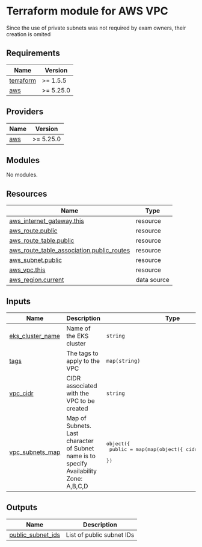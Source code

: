# Terraform module for AWS VPC

Since the use of private subnets was not required by exam owners, their creation is omited

<!-- BEGINNING OF PRE-COMMIT-TERRAFORM DOCS HOOK -->
## Requirements

| Name | Version |
|------|---------|
| <a name="requirement_terraform"></a> [terraform](#requirement\_terraform) | >= 1.5.5 |
| <a name="requirement_aws"></a> [aws](#requirement\_aws) | >= 5.25.0 |

## Providers

| Name | Version |
|------|---------|
| <a name="provider_aws"></a> [aws](#provider\_aws) | >= 5.25.0 |

## Modules

No modules.

## Resources

| Name | Type |
|------|------|
| [aws_internet_gateway.this](https://registry.terraform.io/providers/hashicorp/aws/latest/docs/resources/internet_gateway) | resource |
| [aws_route.public](https://registry.terraform.io/providers/hashicorp/aws/latest/docs/resources/route) | resource |
| [aws_route_table.public](https://registry.terraform.io/providers/hashicorp/aws/latest/docs/resources/route_table) | resource |
| [aws_route_table_association.public_routes](https://registry.terraform.io/providers/hashicorp/aws/latest/docs/resources/route_table_association) | resource |
| [aws_subnet.public](https://registry.terraform.io/providers/hashicorp/aws/latest/docs/resources/subnet) | resource |
| [aws_vpc.this](https://registry.terraform.io/providers/hashicorp/aws/latest/docs/resources/vpc) | resource |
| [aws_region.current](https://registry.terraform.io/providers/hashicorp/aws/latest/docs/data-sources/region) | data source |

## Inputs

| Name | Description | Type | Default | Required |
|------|-------------|------|---------|:--------:|
| <a name="input_eks_cluster_name"></a> [eks\_cluster\_name](#input\_eks\_cluster\_name) | Name of the EKS cluster | `string` | `""` | no |
| <a name="input_tags"></a> [tags](#input\_tags) | The tags to apply to the VPC | `map(string)` | `{}` | no |
| <a name="input_vpc_cidr"></a> [vpc\_cidr](#input\_vpc\_cidr) | CIDR associated with the VPC to be created | `string` | n/a | yes |
| <a name="input_vpc_subnets_map"></a> [vpc\_subnets\_map](#input\_vpc\_subnets\_map) | Map of Subnets. Last character of Subnet name is to specify Availability Zone: A,B,C,D | <pre>object({<br>    public = map(map(object({ cidr = string })))<br>  })</pre> | <pre>{<br>  "public": {}<br>}</pre> | no |

## Outputs

| Name | Description |
|------|-------------|
| <a name="output_public_subnet_ids"></a> [public\_subnet\_ids](#output\_public\_subnet\_ids) | List of public subnet IDs |
<!-- END OF PRE-COMMIT-TERRAFORM DOCS HOOK -->
